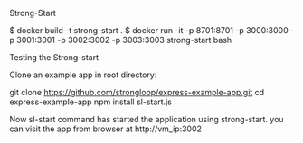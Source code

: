 Strong-Start 

$ docker build -t strong-start .
$ docker run -it -p 8701:8701 -p 3000:3000 -p 3001:3001 -p 3002:3002 -p 3003:3003 strong-start bash

Testing the Strong-start

Clone an example app in root directory:

git clone https://github.com/strongloop/express-example-app.git
cd express-example-app
npm install
sl-start.js


Now sl-start command has started the application using strong-start.
you can visit the app from browser at http://vm_ip:3002

